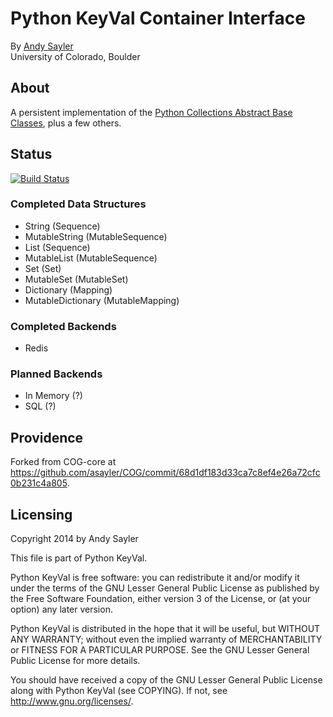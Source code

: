 Python KeyVal Container Interface
================================

By [Andy Sayler](https://www.andysayler.com)  
University of Colorado, Boulder

About
-----

A persistent implementation of the [Python Collections Abstract Base
Classes](https://docs.python.org/2/library/collections.html#collections-abstract-base-classes),
plus a few others.

Status
------

[![Build Status](https://drone.io/github.com/asayler/keyval-python/status.png)](https://drone.io/github.com/asayler/keyval-python/latest)

### Completed Data Structures ###
+ String (Sequence)
+ MutableString (MutableSequence)
+ List (Sequence)
+ MutableList (MutableSequence)
+ Set (Set)
+ MutableSet (MutableSet)
+ Dictionary (Mapping)
+ MutableDictionary (MutableMapping)

### Completed Backends ###
+ Redis

### Planned Backends ###
+ In Memory (?)
+ SQL (?)

Providence
----------

Forked from COG-core at
https://github.com/asayler/COG/commit/68d1df183d33ca7c8ef4e26a72cfc0b231c4a805.

Licensing
---------

Copyright 2014 by Andy Sayler

This file is part of Python KeyVal.

Python KeyVal is free software: you can redistribute it and/or modify
it under the terms of the GNU Lesser General Public License as
published by the Free Software Foundation, either version 3 of the
License, or (at your option) any later version.

Python KeyVal is distributed in the hope that it will be useful, but
WITHOUT ANY WARRANTY; without even the implied warranty of
MERCHANTABILITY or FITNESS FOR A PARTICULAR PURPOSE.  See the GNU
Lesser General Public License for more details.

You should have received a copy of the GNU Lesser General Public
License along with Python KeyVal (see COPYING).  If not, see
http://www.gnu.org/licenses/.
